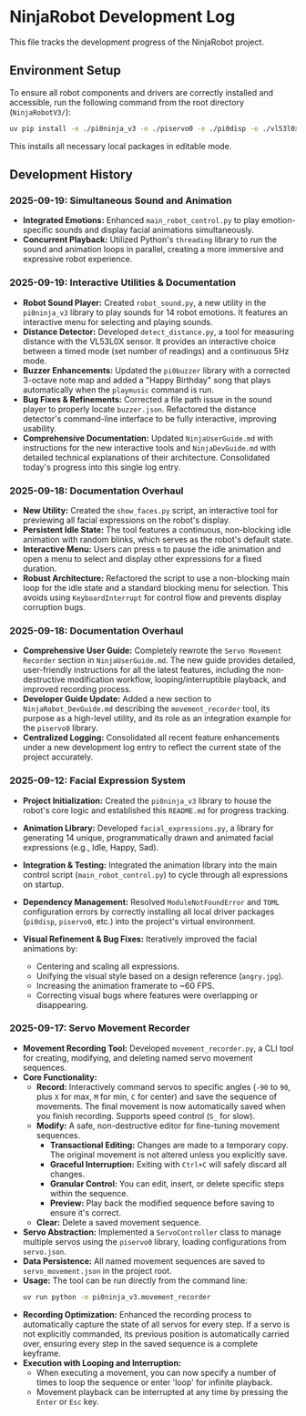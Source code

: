 # NinjaRobot Development Log

This file tracks the development progress of the NinjaRobot project.

## Environment Setup

To ensure all robot components and drivers are correctly installed and accessible, run the following command from the root directory (`NinjaRobotV3/`):

```bash
uv pip install -e ./pi0ninja_v3 -e ./piservo0 -e ./pi0disp -e ./vl53l0x_pigpio -e ./pi0buzzer
```

This installs all necessary local packages in editable mode.

## Development History

### 2025-09-19: Simultaneous Sound and Animation

- **Integrated Emotions:** Enhanced `main_robot_control.py` to play emotion-specific sounds and display facial animations simultaneously. 
- **Concurrent Playback:** Utilized Python's `threading` library to run the sound and animation loops in parallel, creating a more immersive and expressive robot experience.

### 2025-09-19: Interactive Utilities & Documentation

- **Robot Sound Player:** Created `robot_sound.py`, a new utility in the `pi0ninja_v3` library to play sounds for 14 robot emotions. It features an interactive menu for selecting and playing sounds.
- **Distance Detector:** Developed `detect_distance.py`, a tool for measuring distance with the VL53L0X sensor. It provides an interactive choice between a timed mode (set number of readings) and a continuous 5Hz mode.
- **Buzzer Enhancements:** Updated the `pi0buzzer` library with a corrected 3-octave note map and added a "Happy Birthday" song that plays automatically when the `playmusic` command is run.
- **Bug Fixes & Refinements:** Corrected a file path issue in the sound player to properly locate `buzzer.json`. Refactored the distance detector's command-line interface to be fully interactive, improving usability.
- **Comprehensive Documentation:** Updated `NinjaUserGuide.md` with instructions for the new interactive tools and `NinjaDevGuide.md` with detailed technical explanations of their architecture. Consolidated today's progress into this single log entry.

### 2025-09-18: Documentation Overhaul

- **New Utility:** Created the `show_faces.py` script, an interactive tool for previewing all facial expressions on the robot's display.
- **Persistent Idle State:** The tool features a continuous, non-blocking idle animation with random blinks, which serves as the robot's default state.
- **Interactive Menu:** Users can press `m` to pause the idle animation and open a menu to select and display other expressions for a fixed duration.
- **Robust Architecture:** Refactored the script to use a non-blocking main loop for the idle state and a standard blocking menu for selection. This avoids using `KeyboardInterrupt` for control flow and prevents display corruption bugs.

### 2025-09-18: Documentation Overhaul

- **Comprehensive User Guide:** Completely rewrote the `Servo Movement Recorder` section in `NinjaUserGuide.md`. The new guide provides detailed, user-friendly instructions for all the latest features, including the non-destructive modification workflow, looping/interruptible playback, and improved recording process.
- **Developer Guide Update:** Added a new section to `NinjaRobot_DevGuide.md` describing the `movement_recorder` tool, its purpose as a high-level utility, and its role as an integration example for the `piservo0` library.
- **Centralized Logging:** Consolidated all recent feature enhancements under a new development log entry to reflect the current state of the project accurately.


### 2025-09-12: Facial Expression System

- **Project Initialization:** Created the `pi0ninja_v3` library to house the robot's core logic and established this `README.md` for progress tracking.

- **Animation Library:** Developed `facial_expressions.py`, a library for generating 14 unique, programmatically drawn and animated facial expressions (e.g., Idle, Happy, Sad).

- **Integration & Testing:** Integrated the animation library into the main control script (`main_robot_control.py`) to cycle through all expressions on startup.

- **Dependency Management:** Resolved `ModuleNotFoundError` and `TOML` configuration errors by correctly installing all local driver packages (`pi0disp`, `piservo0`, etc.) into the project's virtual environment.

- **Visual Refinement & Bug Fixes:** Iteratively improved the facial animations by:
    - Centering and scaling all expressions.
    - Unifying the visual style based on a design reference (`angry.jpg`).
    - Increasing the animation framerate to ~60 FPS.
    - Correcting visual bugs where features were overlapping or disappearing.

### 2025-09-17: Servo Movement Recorder

- **Movement Recording Tool:** Developed `movement_recorder.py`, a CLI tool for creating, modifying, and deleting named servo movement sequences.
- **Core Functionality:**
    - **Record:** Interactively command servos to specific angles (`-90` to `90`, plus `X` for max, `M` for min, `C` for center) and save the sequence of movements. The final movement is now automatically saved when you finish recording. Supports speed control (`S_` for slow).
    - **Modify:** A safe, non-destructive editor for fine-tuning movement sequences.
        - **Transactional Editing:** Changes are made to a temporary copy. The original movement is not altered unless you explicitly save.
        - **Graceful Interruption:** Exiting with `Ctrl+C` will safely discard all changes.
        - **Granular Control:** You can edit, insert, or delete specific steps within the sequence.
        - **Preview:** Play back the modified sequence before saving to ensure it's correct.
    - **Clear:** Delete a saved movement sequence.
- **Servo Abstraction:** Implemented a `ServoController` class to manage multiple servos using the `piservo0` library, loading configurations from `servo.json`.
- **Data Persistence:** All named movement sequences are saved to `servo_movement.json` in the project root.
- **Usage:** The tool can be run directly from the command line:
  ```bash
  uv run python -m pi0ninja_v3.movement_recorder
  ```
- **Recording Optimization:** Enhanced the recording process to automatically capture the state of all servos for every step. If a servo is not explicitly commanded, its previous position is automatically carried over, ensuring every step in the saved sequence is a complete keyframe.
- **Execution with Looping and Interruption:**
    - When executing a movement, you can now specify a number of times to loop the sequence or enter 'loop' for infinite playback.
    - Movement playback can be interrupted at any time by pressing the `Enter` or `Esc` key.

